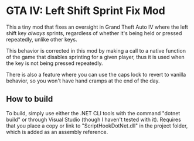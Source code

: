 # GTA IV: Left Shift Sprint Fix Mod

This a tiny mod that fixes an oversight in Grand Theft Auto IV where the left
shift key *always* sprints, regardless of whether it's being held or pressed
repeatedly, unlike other keys.

This behavior is corrected in this mod by making a call to a native function of
the game that disables sprinting for a given player, thus it is used when the
key is not being pressed repeatedly.

There is also a feature where you can use the caps lock to revert to vanilla
behavior, so you won't have hand cramps at the end of the day.

## How to build

To build, simply use either the .NET CLI tools with the command "dotnet build"
or through Visual Studio (though I haven't tested with it). Requires that you
place a copy or link to "ScriptHookDotNet.dll" in the project folder, which is
added as an assembly reference.

